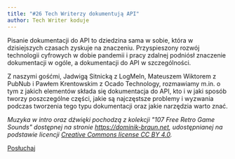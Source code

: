 ```yaml
---
title: "#26 Tech Writerzy dokumentują API"
author: Tech Writer koduje
---
```


Pisanie dokumentacji do API to dziedzina sama w sobie, która w dzisiejszych czasach zyskuje na znaczeniu. Przyspieszony rozwój technologii cyfrowych w dobie pandemii i pracy zdalnej podniósł znaczenie dokumentacji w ogóle, a dokumentacji do API w szczególności.

Z naszymi gośćmi, Jadwigą Sitnicką z LogMeIn, Mateuszem Wiktorem z PubNub i Pawłem Krentowskim z Ocado Technology, rozmawiamy m.in. o tym z jakich elementów składa się dokumentacja do API, kto i w jaki sposób tworzy poszczególne części, jakie są najczęstsze problemy i wyzwania podczas tworzenia tego typu dokumentacji oraz jakie narzędzia warto znać.

_Muzyka w intro oraz dźwięki pochodzą z kolekcji "107 Free Retro Game Sounds" dostępnej na stronie <https://dominik-braun.net>, udostępnianej na podstawie licencji [Creative Commons license CC BY 4.0](https://creativecommons.org/licenses/by/4.0/)._

<a class="listenButton pixelButton" href="https://anchor.fm/docdeveloper/episodes/26-Tech-Writerzy-dokumentuj-API-epsajn" target="_blank" rel="noopener noreferrer">Posłuchaj</a>
